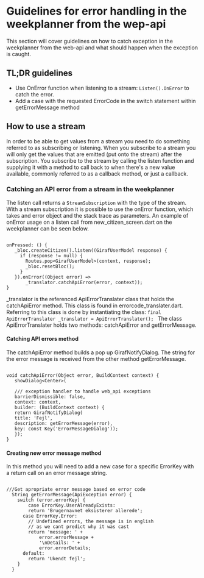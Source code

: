 # Guidelines for error handling in the weekplanner from the wep-api

This section will cover guidelines on how to catch exception in the weekplanner from the web-api and what should happen 
when the exception is caught.

## TL;DR guidelines

* Use OnError function when listening to a stream: ``` Listen().OnError ``` to catch the error.
* Add a case with the requested ErrorCode in the switch statement within getErrorMessage method

## How to use a stream

In order to be able to get values from a stream you need to do something referred to as subscribing or listening.
When you subscribe to a stream you will only get the values that are emitted (put onto the stream)
after the subscription. You subscribe to the stream by calling the listen function and supplying it with a method to 
call back to when there's a new value available, commonly referred to as a callback method, or just a callback.

### Catching an API error from a stream in the weekplanner

The listen call returns a ````StreamSubscription```` with the type of the stream. With a stream subscription
it is possible to use the onError function, which takes and error object and the stack trace as parameters.
An example of onError usage on a listen call from new_citizen_screen.dart on the weekplanner can be seen below.

````

onPressed: () {
   _bloc.createCitizen().listen((GirafUserModel response) {
     if (response != null) {
       Routes.pop<GirafUserModel>(context, response);
       _bloc.resetBloc();
     }
   }).onError((Object error) =>
       _translator.catchApiError(error, context));
}

````

_translator is the referenced ApiErrorTranslater class that holds the catchApiError method.
This class is found in errorcode_translater.dart. Referring to this class is done by instantiating the class: ```
final ApiErrorTranslater _translator = ApiErrorTranslater();  ```
The class ApiErrorTranslater holds two methods: catchApiError and getErrorMessage.

#### Catching API errors method

The catchApiError method builds a pop up GirafNotifyDialog. The string for the error message is received
from the other method getErrorMessage.

```

void catchApiError(Object error, BuildContext context) {
   showDialog<Center>(

   /// exception handler to handle web_api exceptions
   barrierDismissible: false,
   context: context,
   builder: (BuildContext context) {
   return GirafNotifyDialog(
   title: 'Fejl',
   description: getErrorMessage(error),
   key: const Key('ErrorMessageDialog'));
   });
}  

```

#### Creating new error message method

In this method you will need to add a new case for a specific ErrorKey with a return call on an error message string.

````

///Get apropriate error message based on error code
  String getErrorMessage(ApiException error) {
    switch (error.errorKey) {
        case ErrorKey.UserAlreadyExists:
        return 'Brugernavnet eksisterer allerede';
      case ErrorKey.Error:
        // Undefined errors, the message is in english
        // as we cant predict why it was cast
        return 'message: ' +
            error.errorMessage +
            '\nDetails: ' +
            error.errorDetails;
      default:
        return 'Ukendt fejl';
    }
  }

````